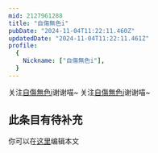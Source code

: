 ```yaml
---
mid: 2127961288
title: "自傷無色i"
pubDate: "2024-11-04T11:22:11.460Z"
updatedDate: "2024-11-04T11:22:11.461Z"
profile:
  {
    Nickname: ["自傷無色i"],
  }
---
```


关注[自傷無色i](https://space.bilibili.com/2127961288)谢谢喵~ 关注[自傷無色i](https://space.bilibili.com/2127961288)谢谢喵~

## 此条目有待补充
你可以在[这里](https://github.com/Yuhanawa/VTuber.ICU-Content/edit/master/v/自傷無色i/index.md)编辑本文
